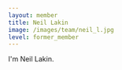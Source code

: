 ```yaml
---
layout: member
title: Neil Lakin
image: /images/team/neil_l.jpg
level: former_member
---
```


I'm Neil Lakin.
